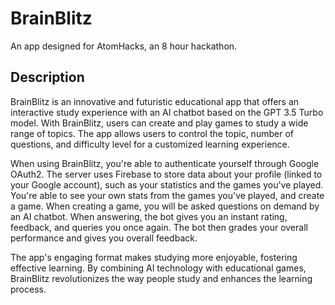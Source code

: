 ﻿# BrainBlitz

An app designed for AtomHacks, an 8 hour hackathon. 

## Description
BrainBlitz is an innovative and futuristic educational app that offers an interactive study experience with an AI chatbot based on the GPT 3.5 Turbo model. With BrainBlitz, users can create and play games to study a wide range of topics. The app allows users to control the topic, number of questions, and difficulty level for a customized learning experience.

When using BrainBlitz, you're able to authenticate yourself through Google OAuth2. The server uses Firebase to store data about your profile (linked to your Google account), such as your statistics and the games you've played. You're able to see your own stats from the games you've played, and create a game. When creating a game, you will be asked questions on demand by an AI chatbot. When answering, the bot gives you an instant rating, feedback, and queries you once again. The bot then grades your overall performance and gives you overall feedback.

The app's engaging format makes studying more enjoyable, fostering effective learning. By combining AI technology with educational games, BrainBlitz revolutionizes the way people study and enhances the learning process.